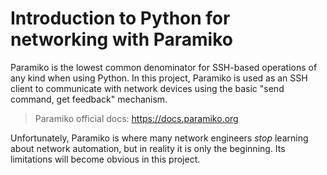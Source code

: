 # Introduction to Python for networking with Paramiko
Paramiko is the lowest common denominator for SSH-based operations
of any kind when using Python. In this project, Paramiko is used
as an SSH client to communicate with network devices using the
basic "send command, get feedback" mechanism.

> Paramiko official docs: https://docs.paramiko.org

Unfortunately, Paramiko is where many network engineers *stop*
learning about network automation, but in reality it is only
the beginning. Its limitations will become obvious in this project.

